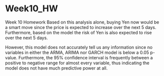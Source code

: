 # Week10_HW
Week 10 Homework
Based on this analysis alone, buying Yen now would be a smart move since the price is expected to increase over the next 5 days. Furthermore, based on the model the risk of Yen is also expected to rise over the next 5 days. 

However, this model does not accurately tell us any information since no variables in either the ARMA, ARIMA nor GARCH model is below a 0.05 p-value. Furthermore, the 95% confidence interval is frequently between a positive to negative range for almost every variable, thus indicating the model does not have much predictive power at all. 